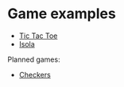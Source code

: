 # Game examples

- [Tic Tac Toe](https://github.com/AdamStelmaszczyk/gtsa/blob/master/examples/TicTacToe.md)
- [Isola](https://github.com/AdamStelmaszczyk/gtsa/blob/master/examples/Isola.md)

Planned games:

- [Checkers](https://www.hackerrank.com/challenges/checkers)
